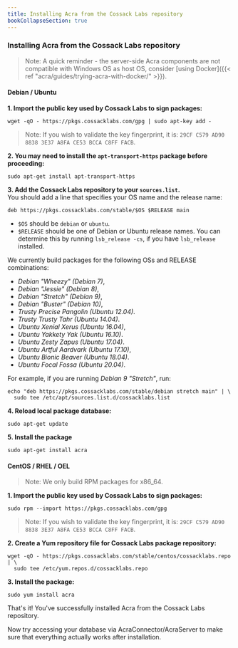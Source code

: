 ```yaml
---
title: Installing Acra from the Cossack Labs repository
bookCollapseSection: true
---
```


### Installing Acra from the Cossack Labs repository

> Note: A quick reminder - the server-side Acra components are not compatible with Windows OS as host OS, consider [using Docker]({{< ref "acra/guides/trying-acra-with-docker/" >}}).

#### Debian / Ubuntu

**1. Import the public key used by Cossack Labs to sign packages:**

```console
wget -qO - https://pkgs.cossacklabs.com/gpg | sudo apt-key add -
```    

> Note: If you wish to validate the key fingerprint, it is: `29CF C579 AD90 8838 3E37 A8FA CE53 BCCA C8FF FACB`.

**2. You may need to install the `apt-transport-https` package before proceeding:**

```console
sudo apt-get install apt-transport-https
```    

**3. Add the Cossack Labs repository to your `sources.list`.**        
You should add a line that specifies your OS name and the release name:

```console
deb https://pkgs.cossacklabs.com/stable/$OS $RELEASE main
```    

* `$OS` should be `debian` or `ubuntu`.
* `$RELEASE` should be one of Debian or Ubuntu release names. You can determine this by running `lsb_release -cs`, if you have `lsb_release` installed.

We currently build packages for the following OSs and RELEASE combinations:

- *Debian "Wheezy" (Debian 7)*,
- *Debian "Jessie" (Debian 8)*,
- *Debian "Stretch" (Debian 9)*,
- *Debian "Buster" (Debian 10)*,
- *Trusty Precise Pangolin (Ubuntu 12.04)*.
- *Trusty Trusty Tahr (Ubuntu 14.04)*.
- *Ubuntu Xenial Xerus (Ubuntu 16.04)*,
- *Ubuntu Yakkety Yak (Ubuntu 16.10)*.
- *Ubuntu Zesty Zapus (Ubuntu 17.04)*.
- *Ubuntu Artful Aardvark (Ubuntu 17.10)*,
- *Ubuntu Bionic Beaver (Ubuntu 18.04)*.
- *Ubuntu Focal Fossa (Ubuntu 20.04)*.

For example, if you are running *Debian 9 "Stretch"*, run:

```console
echo "deb https://pkgs.cossacklabs.com/stable/debian stretch main" | \
  sudo tee /etc/apt/sources.list.d/cossacklabs.list
```    

**4. Reload local package database:**

```console
sudo apt-get update
```    

**5. Install the package**

```console
sudo apt-get install acra
```

#### CentOS / RHEL / OEL

> Note: We only build RPM packages for x86_64.

**1. Import the public key used by Cossack Labs to sign packages:**

```console
sudo rpm --import https://pkgs.cossacklabs.com/gpg
```
> Note: If you wish to validate the key fingerprint, it is: `29CF C579 AD90 8838 3E37 A8FA CE53 BCCA C8FF FACB`.

**2. Create a Yum repository file for Cossack Labs package repository:**

```console
wget -qO - https://pkgs.cossacklabs.com/stable/centos/cossacklabs.repo | \
  sudo tee /etc/yum.repos.d/cossacklabs.repo
```    

**3. Install the package:**

```console
sudo yum install acra
```

That's it! You've successfully installed Acra from the Cossack Labs repository.
    
Now try accessing your database via AcraConnector/AcraServer to make sure that everything actually works after installation.